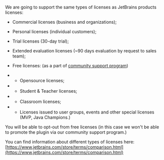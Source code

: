 [//]: # (title: What types of licenses are supported?)

We are going to support the same types of licenses as JetBrains products licenses:

* Commercial licenses (business and organizations);

* Personal licenses (individual customers);

* Trial licenses (30-day trial);

* Extended evaluation licenses (~90 days evaluation by request to sales team);

* Free licenses: (as a part of [community support program](https://www.jetbrains.com/support/community/))

* * Opensource licenses;

* * Student & Teacher licenses;

* * Classroom licenses;

* * Licenses issued to user groups, events and other special licenses (MVP, Java Champions.)

You will be able to opt-out from free licenses (in this case we won't be able to promote the plugin via our community support program.)

You can find information about different types of licenses here: [https://www.jetbrains.com/store/terms/comparison.html](https://www.jetbrains.com/store/terms/comparison.html)